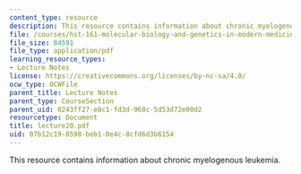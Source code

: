 ```yaml
---
content_type: resource
description: This resource contains information about chronic myelogenous leukemia.
file: /courses/hst-161-molecular-biology-and-genetics-in-modern-medicine-fall-2007/07b12c190598beb10e4c8cfd6d3b6154_lecture20.pdf
file_size: 84591
file_type: application/pdf
learning_resource_types:
- Lecture Notes
license: https://creativecommons.org/licenses/by-nc-sa/4.0/
ocw_type: OCWFile
parent_title: Lecture Notes
parent_type: CourseSection
parent_uid: 0243ff27-e8c1-fd3d-968c-5d53d72e00d2
resourcetype: Document
title: lecture20.pdf
uid: 07b12c19-0598-beb1-0e4c-8cfd6d3b6154
---
```

This resource contains information about chronic myelogenous leukemia.